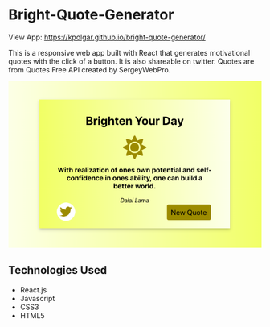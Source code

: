 # Bright-Quote-Generator

View App:
https://kpolgar.github.io/bright-quote-generator/

This is a responsive web app built with React that generates motivational quotes with the click of a button. It is also shareable on twitter. Quotes are from Quotes Free API created by SergeyWebPro.
 
![picture of the app](https://github.com/kpolgar/bright-quote-generator/blob/gh-pages/bright-quote-generator.png)

## Technologies Used
* React.js
* Javascript
* CSS3
* HTML5



